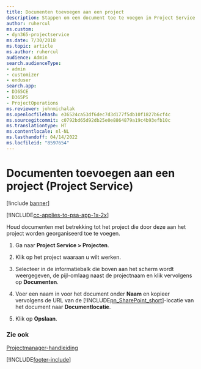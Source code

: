 ```yaml
---
title: Documenten toevoegen aan een project
description: Stappen om een document toe te voegen in Project Service
author: ruhercul
ms.custom:
- dyn365-projectservice
ms.date: 7/30/2018
ms.topic: article
ms.author: ruhercul
audience: Admin
search.audienceType:
- admin
- customizer
- enduser
search.app:
- D365CE
- D365PS
- ProjectOperations
ms.reviewer: johnmichalak
ms.openlocfilehash: e36524ca53df6dec7d3d177f5db10f1827b6cf4c
ms.sourcegitcommit: c0792bd65d92db25e0e8864879a19c4b93efb10c
ms.translationtype: HT
ms.contentlocale: nl-NL
ms.lasthandoff: 04/14/2022
ms.locfileid: "8597654"
---
```

# <a name="add-documents-to-a-project-project-service"></a>Documenten toevoegen aan een project (Project Service)

[!include [banner](../includes/psa-now-project-operations.md)]

[!INCLUDE[cc-applies-to-psa-app-1x-2x](../includes/cc-applies-to-psa-app-1x-2x.md)]

Houd documenten met betrekking tot het project die door deze aan het project worden georganiseerd toe te voegen.  
  
1. Ga naar **Project Service > Projecten**.  
  
2. Klik op het project waaraan u wilt werken.  
  
3. Selecteer in de informatiebalk die boven aan het scherm wordt weergegeven, de pijl-omlaag naast de projectnaam en klik vervolgens op **Documenten**.  
  
4. Voer een naam in voor het document onder **Naam** en kopieer vervolgens de URL van de [!INCLUDE[pn_SharePoint_short](../includes/pn-sharepoint-short.md)]-locatie van het document naar **Documentlocatie**.  
  
5. Klik op **Opslaan**.  
  
### <a name="see-also"></a>Zie ook  
 [Projectmanager-handleiding](../psa/project-manager-guide.md)


[!INCLUDE[footer-include](../includes/footer-banner.md)]
